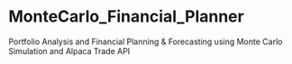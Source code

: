 # MonteCarlo_Financial_Planner
Portfolio Analysis and Financial Planning &amp; Forecasting using Monte Carlo Simulation and Alpaca Trade API
